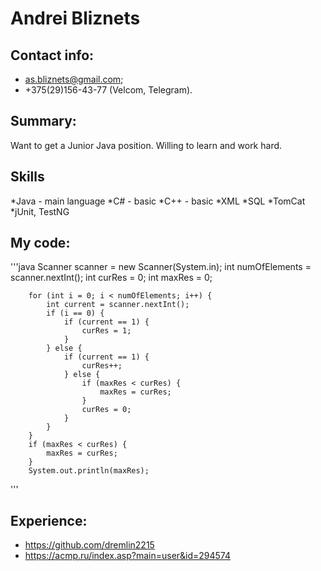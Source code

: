 # Andrei Bliznets
## Contact info:
   - as.bliznets@gmail.com;
   - +375(29)156-43-77 (Velcom, Telegram).
## Summary: 
Want to get a Junior Java position. Willing to learn and work hard.
## Skills
*Java - main language
*C# - basic
*C++ - basic
*XML
*SQL
*TomCat
*jUnit, TestNG
## My code:
'''java
	        Scanner scanner = new Scanner(System.in);
        int numOfElements = scanner.nextInt();
        int curRes = 0;
        int maxRes = 0;

        for (int i = 0; i < numOfElements; i++) {
            int current = scanner.nextInt();
            if (i == 0) {
                if (current == 1) {
                    curRes = 1;
                }
            } else {
                if (current == 1) {
                    curRes++;
                } else {
                    if (maxRes < curRes) {
                        maxRes = curRes;
                    }
                    curRes = 0;
                }
            }
        }
        if (maxRes < curRes) {
            maxRes = curRes;
        }
        System.out.println(maxRes);
'''
## Experience:
- https://github.com/dremlin2215
- https://acmp.ru/index.asp?main=user&id=294574